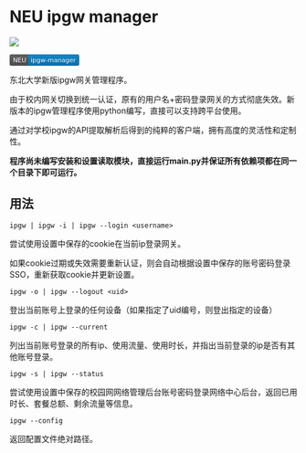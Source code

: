 # NEU ipgw manager
![](https://img.shields.io/badge/NEU-ipgw--manager-blue.svg)

<svg xmlns="http://www.w3.org/2000/svg" xmlns:xlink="http://www.w3.org/1999/xlink" width="122" height="20"><linearGradient id="b" x2="0" y2="100%"><stop offset="0" stop-color="#bbb" stop-opacity=".1"/><stop offset="1" stop-opacity=".1"/></linearGradient><clipPath id="a"><rect width="122" height="20" rx="3" fill="#fff"/></clipPath><g clip-path="url(#a)"><path fill="#555" d="M0 0h33v20H0z"/><path fill="#007ec6" d="M33 0h89v20H33z"/><path fill="url(#b)" d="M0 0h122v20H0z"/></g><g fill="#fff" text-anchor="middle" font-family="DejaVu Sans,Verdana,Geneva,sans-serif" font-size="110"> <text x="175" y="150" fill="#010101" fill-opacity=".3" transform="scale(.1)" textLength="230">NEU</text><text x="175" y="140" transform="scale(.1)" textLength="230">NEU</text><text x="765" y="150" fill="#010101" fill-opacity=".3" transform="scale(.1)" textLength="790">ipgw-manager</text><text x="765" y="140" transform="scale(.1)" textLength="790">ipgw-manager</text></g> </svg>


东北大学新版ipgw网关管理程序。

由于校内网关切换到统一认证，原有的用户名+密码登录网关的方式彻底失效。新版本的ipgw管理程序使用python编写，直接可以支持跨平台使用。

通过对学校ipgw的API提取解析后得到的纯粹的客户端，拥有高度的灵活性和定制性。

**程序尚未编写安装和设置读取模块，直接运行main.py并保证所有依赖项都在同一个目录下即可运行。**
## 用法
```
ipgw | ipgw -i | ipgw --login <username>
```
尝试使用设置中保存的cookie在当前ip登录网关。

如果cookie过期或失效需要重新认证，则会自动根据设置中保存的账号密码登录SSO，重新获取cookie并更新设置。
```
ipgw -o | ipgw --logout <uid>
```
登出当前账号上登录的任何设备（如果指定了uid编号，则登出指定的设备）
```
ipgw -c | ipgw --current
```
列出当前账号登录的所有ip、使用流量、使用时长，并指出当前登录的ip是否有其他账号登录。
```
ipgw -s | ipgw --status
```
尝试使用设置中保存的校园网网络管理后台账号密码登录网络中心后台，返回已用时长、套餐总额、剩余流量等信息。
```
ipgw --config
```
返回配置文件绝对路径。
